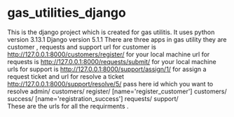 # gas_utilities_django
This is the django project which is created for gas utilitis.
It uses python version 3.13.1
Django version 5.1.1
There are three apps in gas utility they are customer , requests and support 
url for customer is http://127.0.0.1:8000/customers/register/ for your local machine
url for requests is http://127.0.0.1:8000/requests/submit/ for your local machine
urls for support is http://127.0.0.1:8000/support/assign/1/ for assign a request ticket and 
url for resolve a ticket http://127.0.0.1:8000/support/resolve/5/ pass here id which you want to resolve 
admin/
customers/ register/ [name='register_customer']
customers/ success/ [name='registration_success']
requests/
support/    
These are the urls for all the requirments .
